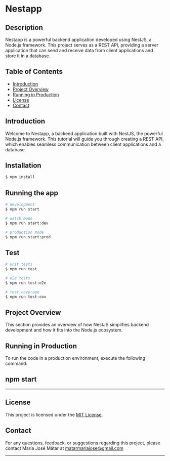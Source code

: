 # Nestapp

## Description

Nestapp is a powerful backend application developed using NestJS, a Node.js framework. This project serves as a REST API, providing a server application that can send and receive data from client applications and store it in a database.

## Table of Contents

- [Introduction](#introduction)
- [Project Overview](#project-overview)
- [Running in Production](#running-in-production)
- [License](#license)
- [Contact](#contact)

## Introduction

Welcome to Nestapp, a backend application built with NestJS, the powerful Node.js framework. This tutorial will guide you through creating a REST API, which enables seamless communication between client applications and a database.

## Installation

```bash
$ npm install
```

## Running the app

```bash
# development
$ npm run start

# watch mode
$ npm run start:dev

# production mode
$ npm run start:prod
```

## Test

```bash
# unit tests
$ npm run test

# e2e tests
$ npm run test:e2e

# test coverage
$ npm run test:cov
```

## Project Overview

This section provides an overview of how NestJS simplifies backend development and how it fits into the Node.js ecosystem.

## Running in Production

To run the code in a production environment, execute the following command:

## npm start

-----------

## License

This project is licensed under the [MIT License](LICENSE).

## Contact

For any questions, feedback, or suggestions regarding this project, please contact María José Mátar at matarmariajose@gmail.com

---
